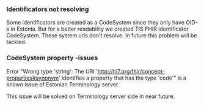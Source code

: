 ### Identificators not resolving

Some identificators are created as a CodeSystem since they only have OID-s in Estonia. But for a better readability we created TIS FHIR identificator CodeSystem. These system uris don't resolve. In future this problem will be tackled.

### CodeSystem property -issues

Error "Wrong type 'string': The URI 'http://hl7.org/fhir/concept-properties#synonym' identifies a property that has the type 'code'" is a known issue of Estonian Terminology server. 

This issue will be solved on Terminology server side in near future.
